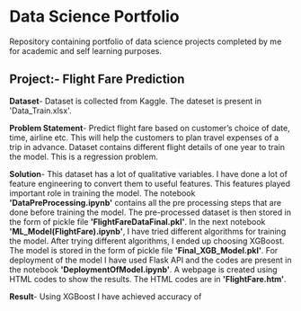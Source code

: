 # Data Science Portfolio

Repository containing portfolio of data science projects completed by me for academic and self learning purposes.

## Project:- Flight Fare Prediction
**Dataset**- Dataset is collected from Kaggle. The dateset is present in 'Data_Train.xlsx'.
  
**Problem Statement**- Predict flight fare based on customer’s choice of date, time, airline etc. This will help the customers to plan travel expenses of a trip in advance. 
Dataset contains different flight details of one year to train the model. This is a regression problem.

**Solution**- This dataset has a lot of qualitative variables. I have done a lot of feature engineering to convert them to useful features. This features played important role in training the model. The notebook **'DataPreProcessing.ipynb'** contains all the pre processing steps that are done before training the model. The pre-processed dataset is then stored in the form of pickle file **'FlightFareDataFinal.pkl'**. In the next notebook **'ML_Model(FlightFare).ipynb'**, I have tried different algorithms for training the model. After trying different algorithms, I ended up choosing XGBoost. The model is stored in the form of pickle file **'Final_XGB_Model.pkl'**. For deployment of the model I have used Flask API and the codes are present in the notebook **'DeploymentOfModel.ipynb'**. A webpage is created using HTML codes to show the results. The HTML codes are in **'FlightFare.htm'**.

**Result**- Using XGBoost I have achieved accuracy of 
